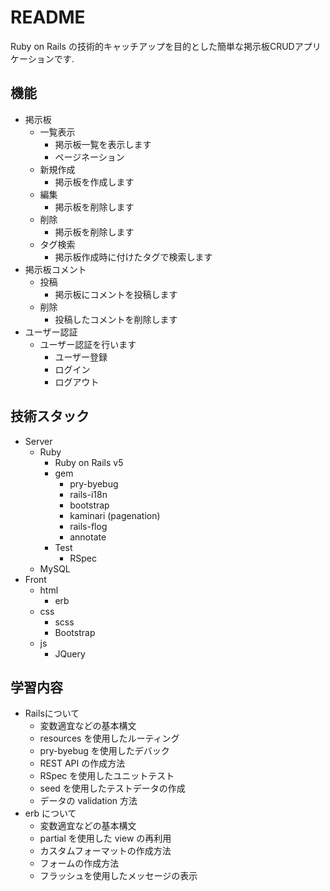 # README

Ruby on Rails の技術的キャッチアップを目的とした簡単な掲示板CRUDアプリケーションです.

## 機能

- 掲示板
  - 一覧表示
    - 掲示板一覧を表示します
    - ページネーション
  - 新規作成
    - 掲示板を作成します
  - 編集
    - 掲示板を削除します
  - 削除
    - 掲示板を削除します
  - タグ検索
    - 掲示板作成時に付けたタグで検索します
- 掲示板コメント
  - 投稿
    - 掲示板にコメントを投稿します
  - 削除
    - 投稿したコメントを削除します
- ユーザー認証
  - ユーザー認証を行います
    - ユーザー登録
    - ログイン
    - ログアウト

## 技術スタック

- Server
  - Ruby
    - Ruby on Rails v5
    - gem
      - pry-byebug
      - rails-i18n
      - bootstrap
      - kaminari (pagenation)
      - rails-flog
      - annotate
    - Test
      - RSpec
  - MySQL
- Front
  - html
    - erb
  - css
    - scss
    - Bootstrap
  - js
    - JQuery

## 学習内容

- Railsについて
  - 変数適宜などの基本構文
  - resources を使用したルーティング
  - pry-byebug を使用したデバック
  - REST API の作成方法
  - RSpec を使用したユニットテスト
  - seed を使用したテストデータの作成
  - データの validation 方法
- erb について
  - 変数適宜などの基本構文
  - partial を使用した view の再利用
  - カスタムフォーマットの作成方法
  - フォームの作成方法
  - フラッシュを使用したメッセージの表示